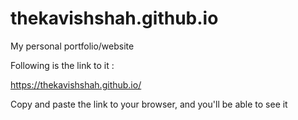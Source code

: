 # thekavishshah.github.io
My personal portfolio/website


Following is the link to it :

https://thekavishshah.github.io/

Copy and paste the link to your browser, and you'll be able to see it
